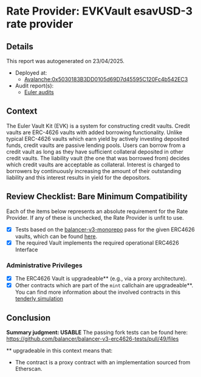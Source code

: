 
# Rate Provider: EVKVault esavUSD-3 rate provider

## Details
This report was autogenerated on 23/04/2025.

- Deployed at:
    - [Avalanche:0x5030183B3DD0105d69D7d45595C120Fc4b542EC3](https://snowtrace.io/address/0x5030183B3DD0105d69D7d45595C120Fc4b542EC3)
- Audit report(s):
    - [Euler audits](https://docs.euler.finance/security/overview/)

## Context
The Euler Vault Kit (EVK) is a system for constructing credit vaults. Credit vaults are ERC-4626 vaults with added borrowing functionality. Unlike typical ERC-4626 vaults which earn yield by actively investing deposited funds, credit vaults are passive lending pools.
Users can borrow from a credit vault as long as they have sufficient collateral deposited in other credit vaults. The liability vault (the one that was borrowed from) decides which credit vaults are acceptable as collateral. Interest is charged to borrowers by continuously increasing the amount of their outstanding liability and this interest results in yield for the depositors.

## Review Checklist: Bare Minimum Compatibility
Each of the items below represents an absolute requirement for the Rate Provider. If any of these is unchecked, the Rate Provider is unfit to use.

- [x] Tests based on the [balancer-v3-monorepo](https://github.com/balancer/balancer-v3-monorepo/tree/main/pkg/vault/test/foundry/fork) pass for the given ERC4626 vaults, which can be found [here](https://github.com/balancer/balancer-v3-erc4626-tests/tree/main/test).
- [x] The required Vault implements the required operational ERC4626 Interface

### Administrative Privileges
- [x] The ERC4626 Vault is upgradeable** (e.g., via a proxy architecture).
- [x] Other contracts which are part of the `mint` callchain are upgradeable**. You can find more information
   about the involved contracts in this [tenderly simulation](https://www.tdly.co/shared/simulation/2d6f2ed4-5bee-4031-b827-cedba11410ea)

## Conclusion
**Summary judgment: USABLE**
The passing fork tests can be found here: https://github.com/balancer/balancer-v3-erc4626-tests/pull/49/files

** upgradeable in this context means that:
- The contract is a proxy contract with an implementation sourced from Etherscan.
    
